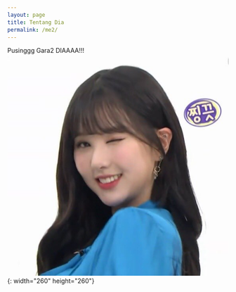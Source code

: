 ```yaml
---
layout: page
title: Tentang Dia
permalink: /me2/
---
```


Pusinggg Gara2 DIAAAA\!\!\!![](/uploads/em1ynmduuaekqut.jpeg){: width="260" height="260"}

&nbsp;